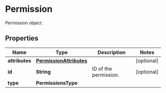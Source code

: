 

# Permission

Permission object.
## Properties

Name | Type | Description | Notes
------------ | ------------- | ------------- | -------------
**attributes** | [**PermissionAttributes**](PermissionAttributes.md) |  |  [optional]
**id** | **String** | ID of the permission. |  [optional]
**type** | **PermissionsType** |  | 



